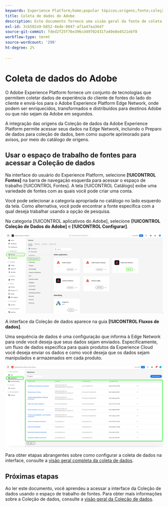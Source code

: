 ```yaml
---
keywords: Experience Platform;home;popular tópicos;origens;fonte;coleção de dados;;home;popular topics;sources;source;data collection
title: Coleta de dados do Adobe
description: Este documento fornece uma visão geral da fonte de coleta de dados da Adobe.
exl-id: 3cb582a9-b852-4ede-8047-af1a47aa3647
source-git-commit: fded2f25f76e396cd49702431fa40e8e4521ebf8
workflow-type: tm+mt
source-wordcount: '299'
ht-degree: 2%

---
```


# Coleta de dados do Adobe

O Adobe Experience Platform fornece um conjunto de tecnologias que permitem coletar dados de experiência do cliente de fontes do lado do cliente e enviá-los para o Adobe Experience Platform Edge Network, onde podem ser enriquecidos, transformados e distribuídos para destinos Adobe ou que não sejam da Adobe em segundos.

A integração das origens da Coleção de dados da Adobe Experience Platform permite acessar seus dados na Edge Network, incluindo o Preparo de dados para coleção de dados, bem como suporte aprimorado para avisos, por meio do catálogo de origens.

## Usar o espaço de trabalho de fontes para acessar a Coleção de dados

Na interface do usuário do Experience Platform, selecione **[!UICONTROL Fontes]** na barra de navegação esquerda para acessar o espaço de trabalho [!UICONTROL Fontes]. A tela [!UICONTROL Catálogo] exibe uma variedade de fontes com as quais você pode criar uma conta.

Você pode selecionar a categoria apropriada no catálogo no lado esquerdo da tela. Como alternativa, você pode encontrar a fonte específica com a qual deseja trabalhar usando a opção de pesquisa.

Na categoria [!UICONTROL aplicativos do Adobe], selecione **[!UICONTROL Coleção de Dados do Adobe]** e **[!UICONTROL Configurar]**.

![coleta de dados](./images/data-collection/catalog.png)

A interface da Coleção de dados aparece na guia **[!UICONTROL Fluxos de dados]**.

Uma sequência de dados é uma configuração que informa à Edge Network para onde você deseja que seus dados sejam enviados. Especificamente, um fluxo de dados especifica para quais produtos da Experience Cloud você deseja enviar os dados e como você deseja que os dados sejam manipulados e armazenados em cada produto.

![sequências de dados](./images/data-collection/datastreams.png)

Para obter etapas abrangentes sobre como configurar a coleta de dados na interface, consulte a [visão geral completa da coleta de dados](../../../collection/e2e.md).

## Próximas etapas

Ao ler este documento, você aprendeu a acessar a interface da Coleção de dados usando o espaço de trabalho de fontes. Para obter mais informações sobre a Coleção de dados, consulte a [visão geral da Coleção de dados](../../../collection/e2e.md).
